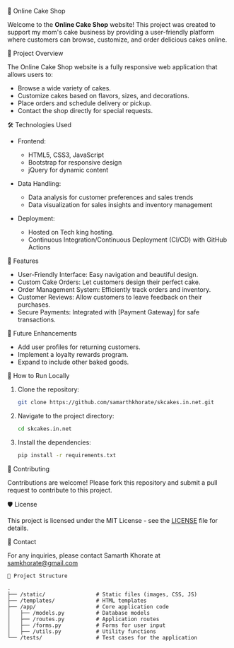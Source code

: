  🍰 Online Cake Shop

Welcome to the **Online Cake Shop** website! This project was created to support my mom's cake business by providing a user-friendly platform where customers can browse, customize, and order delicious cakes online.

🎂 Project Overview

The Online Cake Shop website is a fully responsive web application that allows users to:

- Browse a wide variety of cakes.
- Customize cakes based on flavors, sizes, and decorations.
- Place orders and schedule delivery or pickup.
- Contact the shop directly for special requests.

 🛠️ Technologies Used

- Frontend:
  - HTML5, CSS3, JavaScript
  - Bootstrap for responsive design
  - jQuery for dynamic content

- Data Handling:
  - Data analysis for customer preferences and sales trends
  - Data visualization for sales insights and inventory management

- Deployment:
  - Hosted on Tech king hosting.
  - Continuous Integration/Continuous Deployment (CI/CD) with GitHub Actions

🚀 Features

- User-Friendly Interface: Easy navigation and beautiful design.
- Custom Cake Orders: Let customers design their perfect cake.
- Order Management System: Efficiently track orders and inventory.
- Customer Reviews: Allow customers to leave feedback on their purchases.
- Secure Payments: Integrated with [Payment Gateway] for safe transactions.

 🌟 Future Enhancements

- Add user profiles for returning customers.
- Implement a loyalty rewards program.
- Expand to include other baked goods.


📝 How to Run Locally

1. Clone the repository:
   ```bash
   git clone https://github.com/samarthkhorate/skcakes.in.net.git
   ```
2. Navigate to the project directory:
   ```bash
   cd skcakes.in.net
   ```
3. Install the dependencies:
   ```bash
   pip install -r requirements.txt
   ```

💌 Contributing

Contributions are welcome! Please fork this repository and submit a pull request to contribute to this project.

🛡️ License

This project is licensed under the MIT License - see the [LICENSE](LICENSE) file for details.

 📧 Contact

For any inquiries, please contact Samarth Khorate at samkhorate@gmail.com


    📂 Project Structure

```
.
├── /static/                # Static files (images, CSS, JS)
├── /templates/             # HTML templates
├── /app/                   # Core application code
│   ├── /models.py          # Database models
│   ├── /routes.py          # Application routes
│   ├── /forms.py           # Forms for user input
│   ├── /utils.py           # Utility functions
└── /tests/                 # Test cases for the application






